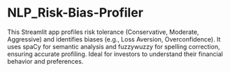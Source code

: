# NLP_Risk-Bias-Profiler
This Streamlit app profiles risk tolerance (Conservative, Moderate, Aggressive) and identifies biases (e.g., Loss Aversion, Overconfidence). It uses spaCy for semantic analysis and fuzzywuzzy for spelling correction, ensuring accurate profiling. Ideal for investors to understand their financial behavior and preferences.
